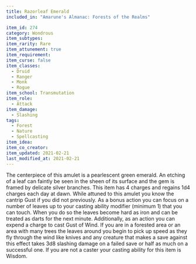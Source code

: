 ```yaml
---
title: Razorleaf Emerald
included_in: "Amarune's Almanac: Forests of the Realms"

item_id: 274
category: Wondrous
item_subtypes:
item_rarity: Rare
item_attunement: true
item_requirement: 
item_curse: false
item_classes: 
  - Druid
  - Ranger
  - Monk
  - Rogue
item_school: Transmutation
item_role: 
  - Attack
item_damage: 
  - Slashing
tags:
  - Forest
  - Nature
  - Spellcasting
item_idea: 
item_co_creator: 
item_updated: 2021-02-21
last_modified_at: 2021-02-21
---
```


The centerpiece of this amulet is a pearlescent green emerald. An etching of a leaf can faintly be seen in the sheen of its surface and the gem is framed by delicate silver branches. This item has 4 charges and regains 1d4 charges each day at dawn. While attuned to this amulet you know the cantrip <magic-spell>Gust</magic-spell> if you did not previously. As a bonus action you can focus on a number of leaves up to your casting ability modifier (minimum 1) that you can touch. When you do so the leaves become hard as iron and can be treated as darts for the next minute. Additionally, as an action you can expend a charge to cast <magic-spell>Gust of Wind</magic-spell>. If you are in a forested area or an area with many trees the leaves around you begin to pick up speed as they fly through the wind like knives and any creature that makes a save against this effect takes 3d8 slashing damage on a failed save or half as much on a successful one. If you are not a caster your casting ability for this item is Wisdom.
